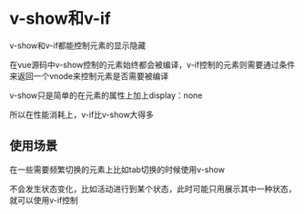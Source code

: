 # v-show和v-if

v-show和v-if都能控制元素的显示隐藏

在vue源码中v-show控制的元素始终都会被编译，v-if控制的元素则需要通过条件来返回一个vnode来控制元素是否需要被编译

v-show只是简单的在元素的属性上加上display：none

所以在性能消耗上，v-if比v-show大得多

## 使用场景

在一些需要频繁切换的元素上比如tab切换的时候使用v-show

不会发生状态变化，比如活动进行到某个状态，此时可能只用展示其中一种状态，就可以使用v-if控制
